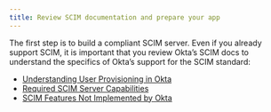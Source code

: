 ```yaml
---
title: Review SCIM documentation and prepare your app
---
```


The first step is to build a compliant SCIM server. Even if you already support SCIM, it is important that you review Okta’s SCIM docs to understand the specifics of Okta’s support for the SCIM standard:

* [Understanding User Provisioning in Okta](/docs/concepts/oin-scim/#understanding-user-provisioning-in-okta/)
* [Required SCIM Server Capabilities](/docs/concepts/oin-scim/#required-scim-server-capabilities)
* [SCIM Features Not Implemented by Okta](/docs/concepts/oin-scim/#scim-features-not-implemented-by-okta)

<NextSectionLink/>
